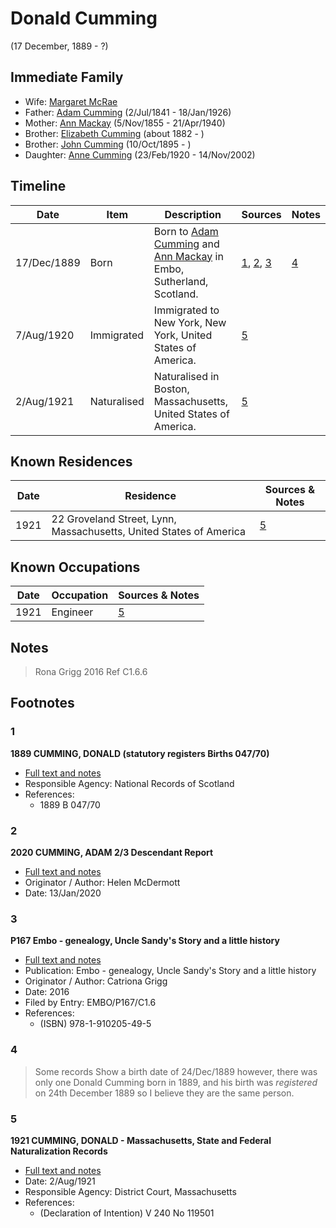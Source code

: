 ﻿---
layout: person
subject_key: i89853996
permalink: /people/i89853996
---

# Donald Cumming
(17 December, 1889 - ?)

## Immediate Family

* Wife: [Margaret McRae](./@57014804@-margaret-mcrae-b-d.md)
* Father: [Adam Cumming](./@55409960@-adam-cumming-b1841-7-2-d1926-1-18.md) (2/Jul/1841 - 18/Jan/1926)
* Mother: [Ann Mackay](./@74868546@-ann-mackay-b1855-11-5-d1940-4-21.md) (5/Nov/1855 - 21/Apr/1940)
* Brother: [Elizabeth Cumming](./@35928164@-elizabeth-cumming-b1882-d.md) (about 1882 - )
* Brother: [John Cumming](./@7323242@-john-cumming-b1895-10-10-d.md) (10/Oct/1895 - )
* Daughter: [Anne Cumming](./@14926290@-anne-cumming-b1920-2-23-d2002-11-14.md) (23/Feb/1920 - 14/Nov/2002)

## Timeline

Date | Item | Description | Sources | Notes
---|---|---|---|---
17/Dec/1889 | Born | Born to [Adam Cumming](./@55409960@-adam-cumming-b1841-7-2-d1926-1-18.md) and [Ann Mackay](./@74868546@-ann-mackay-b1855-11-5-d1940-4-21.md) in Embo, Sutherland, Scotland. | [1](#1), [2](#2), [3](#3) | [4](#4)
7/Aug/1920 | Immigrated | Immigrated to New York, New York, United States of America. | [5](#5) | 
2/Aug/1921 | Naturalised | Naturalised in Boston, Massachusetts, United States of America. | [5](#5) | 

## Known Residences

Date | Residence | Sources & Notes
---|---|---
1921 | 22 Groveland Street, Lynn, Massachusetts, United States of America | [5](#5)

## Known Occupations

Date | Occupation | Sources & Notes
---|---|---
1921 | Engineer | [5](#5)

## Notes

> Rona Grigg 2016 Ref C1.6.6
>


## Footnotes

### 1

**1889 CUMMING, DONALD (statutory registers Births 047/70)**

* [Full text and notes](../sources/@88980741@-1889-cumming,-donald-statutory-registers-births-047-70-.md)
* Responsible Agency: National Records of Scotland
* References: 
  * 1889 B 047/70

### 2

**2020 CUMMING, ADAM 2/3 Descendant Report**

* [Full text and notes](../sources/@93747100@-2020-cumming,-adam-2-3-descendant-report.md)
* Originator / Author: Helen McDermott
* Date: 13/Jan/2020

### 3

**P167 Embo - genealogy, Uncle Sandy's Story and a little history**

* [Full text and notes](../sources/@17256412@-p167-embo-genealogy,-uncle-sandy's-story-and-a-little-history.md)
* Publication: Embo - genealogy, Uncle Sandy's Story and a little history
* Originator / Author: Catriona Grigg
* Date: 2016
* Filed by Entry: EMBO/P167/C1.6
* References: 
  * (ISBN) 978-1-910205-49-5

### 4

> Some records Show a birth date of 24/Dec/1889 however, there was only one Donald Cumming born in 1889, and his birth was *registered* on 24th December 1889 so I believe they are the same person.
>


### 5

**1921 CUMMING, DONALD - Massachusetts, State and Federal Naturalization Records**

* [Full text and notes](../sources/@12499532@-1921-cumming,-donald-massachusetts,-state-and-federal-naturalization-records.md)
* Date: 2/Aug/1921
* Responsible Agency: District Court, Massachusetts
* References: 
  * (Declaration of Intention) V 240 No 119501

